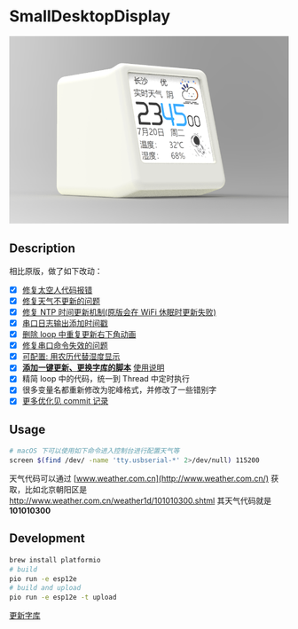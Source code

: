 # SmallDesktopDisplay

![渲染图](./images/render.png)

## Description

相比原版，做了如下改动：

- [x] [修复太空人代码报错](https://github.com/zhangnew/SmallDesktopDisplay/commit/f00e219d092e58ba779a4b3be955c99dc6b7c01b)
- [x] [修复天气不更新的问题](https://github.com/zhangnew/SmallDesktopDisplay/commit/177a9887b00bb58bfab121f21ce5c5e36c6609c5)
- [x] [修复 NTP 时间更新机制(原版会在 WiFi 休眠时更新失败)](https://github.com/zhangnew/SmallDesktopDisplay/commit/adaa7b4f02e187a7ad8397c01106c354f03120c5)
- [x] [串口日志输出添加时间戳](https://github.com/zhangnew/SmallDesktopDisplay/commit/f2d5da7f837646306de75ab2dbe478775198b21b)
- [x] [删除 loop 中重复更新右下角动画](https://github.com/zhangnew/SmallDesktopDisplay/commit/9b36c65241414e32d03063cd8c3b757e524b5138)
- [x] [修复串口命令失效的问题](https://github.com/zhangnew/SmallDesktopDisplay/commit/17788f96137544e1167d95dfd18ab5a7853d9306)
- [x] [可配置: 用农历代替湿度显示](https://github.com/zhangnew/SmallDesktopDisplay/commit/ebc5129690066e4715ce7ddd47d57ecf139f8dd1)
- [x] [**添加一键更新、更换字库的脚本**](https://github.com/zhangnew/SmallDesktopDisplay/commit/6adf99d40c566e6181d45a828a64791ed54334ef) [使用说明](tools/README.md)
- [x] 精简 loop 中的代码，统一到 Thread 中定时执行
- [x] 很多变量名都重新修改为驼峰格式，并修改了一些错别字
- [x] [更多优化见 commit 记录](https://github.com/zhangnew/SmallDesktopDisplay/commits/main)

## Usage

```bash
# macOS 下可以使用如下命令进入控制台进行配置天气等
screen $(find /dev/ -name 'tty.usbserial-*' 2>/dev/null) 115200
```

天气代码可以通过 [www.weather.com.cn](http://www.weather.com.cn/) 获取，比如北京朝阳区是 http://www.weather.com.cn/weather1d/101010300.shtml 其天气代码就是 **101010300**

## Development

```bash
brew install platformio
# build
pio run -e esp12e
# build and upload
pio run -e esp12e -t upload
```

[更新字库](tools/README.md)
